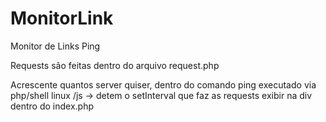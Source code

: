 # MonitorLink
Monitor de Links Ping

Requests são feitas dentro do arquivo request.php

Acrescente quantos server quiser, dentro do comando ping executado via php/shell linux
/js -> detem o setInterval que faz as requests exibir na div dentro do index.php


